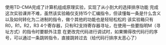 使用TD-CMA完成了计算机组成原理实验，实现了从小到大的选择排序功能
完成这次实验课并不难，虽然该实验箱仅支持15个汇编指令，但读懂每一条是什么含义以及如何转化为二进制的指令，做个其他的功能也是轻轻松松的
该实验箱只有R0，R1，R2，R3 4个寄存器，只有R2支持寄存器寻址，在使用一些要指明M（寻址方式）的指令时要额外注意
在更改完代码进行调试时，如果懒得改代码行的序号，可以通过一条跳转指令，直接跳转过去（给代码行排序太恶心了）
